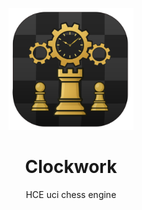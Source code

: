 <p align="center"><img src="assets/logo.png" width="200"></p>

<div align="center">
<h1>Clockwork</h1>
HCE uci chess engine
</div>

